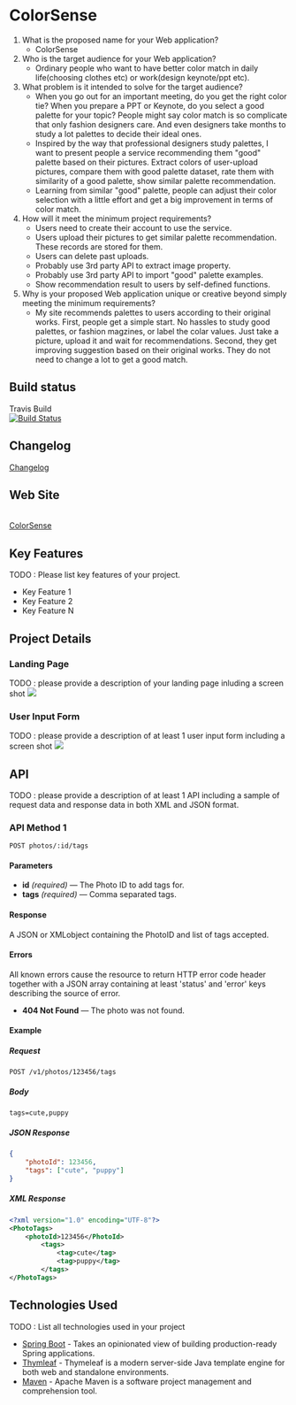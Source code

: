 # ColorSense

1. What is the proposed name for your Web application?
    - ColorSense
2. Who is the target audience for your Web application?
    - Ordinary people who want to have better color match in daily life(choosing clothes etc) or work(design keynote/ppt etc).
3. What problem is it intended to solve for the target audience?
    - When you go out for an important meeting, do you get the right color tie? When you prepare a PPT or Keynote, do you select a good palette for your topic? 
    People might say color match is so complicate that only fashion designers care. And even designers take months to study a lot palettes to decide their ideal ones.
    - Inspired by the way that professional designers study palettes, I want to present people a service recommending them "good" palette based on their pictures.
    Extract colors of user-upload pictures, compare them with good palette dataset, rate them with similarity of a good palette, show similar palette recommendation.
    - Learning from similar "good" palette, people can adjust their color selection with a little effort and get a big improvement in terms of color match.
4. How will it meet the minimum project requirements?
    - Users need to create their account to use the service.
    - Users upload their pictures to get similar palette recommendation. These records are stored for them.
    - Users can delete past uploads.
    - Probably use 3rd party API to extract image property.
    - Probably use 3rd party API to import "good" palette examples.
    - Show recommendation result to users by self-defined functions. 
5. Why is your proposed Web application unique or creative beyond simply meeting the minimum requirements?
     - My site recommends palettes to users according to their original works. First, people get a simple start. 
     No hassles to study good palettes, or fashion magzines, or label the colar values. Just take a picture, upload it and wait for recommendations.
     Second, they get improving suggestion based on their original works. They do not need to change a lot to get a good match.
     
     
## Build status

Travis Build
<br>[![Build Status](https://travis-ci.org/infsci2560sp17/full-stack-web-dawn-llp.svg?branch=master)](https://travis-ci.org/infsci2560sp17/full-stack-web-dawn-llp)

## Changelog

[Changelog](CHANGELOG.md)

## Web Site
<br>[ColorSense](https://colorsense.herokuapp.com/)

## Key Features

TODO : Please list key features of your project.

* Key Feature 1 
* Key Feature 2
* Key Feature N

## Project Details

### Landing Page

TODO : please provide a description of your landing page inluding a screen shot ![](https://.../image.JPG)

### User Input Form

TODO : please provide a description of at least 1 user input form including a screen shot ![](https://.../image.jpg)

## API

TODO : please provide a description of at least 1 API including a sample of request data and response data in both XML and JSON format.

### API Method 1

    POST photos/:id/tags

#### Parameters

- **id** _(required)_ — The Photo ID to add tags for.
- **tags** _(required)_ — Comma separated tags.

#### Response

A JSON or XMLobject containing the PhotoID and list of tags accepted.

#### Errors

All known errors cause the resource to return HTTP error code header together with a JSON array containing at least 'status' and 'error' keys describing the source of error.

- **404 Not Found** — The photo was not found.

#### Example

##### Request

    POST /v1/photos/123456/tags

##### Body

    tags=cute,puppy


##### JSON Response

```json
{
    "photoId": 123456,
    "tags": ["cute", "puppy"]
}
```

##### XML Response

```xml
<?xml version="1.0" encoding="UTF-8"?>
<PhotoTags>
    <photoId>123456</PhotoId>
        <tags>
            <tag>cute</tag>
            <tag>puppy</tag>
        </tags>
</PhotoTags>
```

## Technologies Used

TODO : List all technologies used in your project

- [Spring Boot](https://projects.spring.io/spring-boot/) - Takes an opinionated view of building production-ready Spring applications.
- [Thymleaf](http://www.thymeleaf.org/) - Thymeleaf is a modern server-side Java template engine for both web and standalone environments.
- [Maven](https://maven.apache.org/) - Apache Maven is a software project management and comprehension tool.

